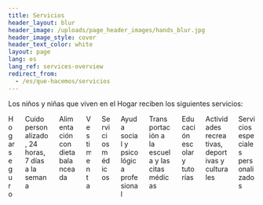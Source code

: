 ```yaml
---
title: Servicios
header_layout: blur
header_image: /uploads/page_header_images/hands_blur.jpg
header_image_style: cover
header_text_color: white
layout: page
lang: es
lang_ref: services-overview
redirect_from:
  - /es/que-hacemos/servicios
---
```

Los niños y niñas que viven en el Hogar reciben los siguientes servicios:

<div class="columns pt-1 is-multiline is-vcentered is-centered">
  <div class="column is-one-third">
    <div class="card">
      <div class="card-content">
        <div class="title is-size-5 has-text-centered">
          Hogar seguro
        </div>
      </div>
    </div>
  </div>

  <div class="column is-one-third">
    <div class="card">
      <div class="card-content">
        <div class="title is-size-5 has-text-centered">
          Cuido personalizado, 24 horas, 7 días a la semana
        </div>
      </div>
    </div>
  </div>

  <div class="column is-one-third">
    <div class="card">
      <div class="card-content">
        <div class="title is-size-5 has-text-centered">
          Alimentación con dieta balanceada
        </div>
      </div>
    </div>
  </div>

  <div class="column is-one-third">
    <div class="card">
      <div class="card-content">
        <div class="title is-size-5 has-text-centered">
          Vestimenta
        </div>
      </div>
    </div>
  </div>

  <div class="column is-one-third">
    <div class="card">
      <div class="card-content">
        <div class="title is-size-5 has-text-centered">
          Servicios médicos
        </div>
      </div>
    </div>
  </div>

  <div class="column is-one-third">
    <div class="card">
      <div class="card-content">
        <div class="title is-size-5 has-text-centered">
          Ayuda social y psicológica profesional
        </div>
      </div>
    </div>
  </div>
  
  <div class="column is-one-third">
    <div class="card">
      <div class="card-content">
        <div class="title is-size-5 has-text-centered">
          Transportación a la escuela y las citas médicas
        </div>
      </div>
    </div>
  </div>

  <div class="column is-one-third">
    <div class="card">
      <div class="card-content">
        <div class="title is-size-5 has-text-centered">
          Educación escolar y tutorías
        </div>
      </div>
    </div>
  </div>

  <div class="column is-one-third">
    <div class="card">
      <div class="card-content">
        <div class="title is-size-5 has-text-centered">
          Actividades recreativas, deportivas y culturales
        </div>
      </div>
    </div>
  </div>

  <div class="column is-one-third">
    <div class="card">
      <div class="card-content">
        <div class="title is-size-5 has-text-centered">
          Servicios especiales personalizados
        </div>
      </div>
    </div>
  </div>
</div>
